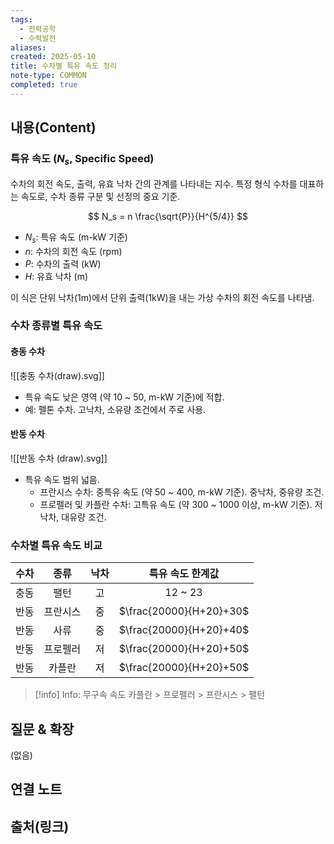 ```yaml
---
tags:
  - 전력공학
  - 수력발전
aliases: 
created: 2025-05-10
title: 수차별 특유 속도 정리
note-type: COMMON
completed: true
---
```


## 내용(Content)
### 특유 속도 ($N_s$, Specific Speed)
수차의 회전 속도, 출력, 유효 낙차 간의 관계를 나타내는 지수. 특정 형식 수차를 대표하는 속도로, 수차 종류 구분 및 선정의 중요 기준.

$$
N_s = n \frac{\sqrt{P}}{H^{5/4}}
$$
- $N_s$: 특유 속도 (m-kW 기준)
- $n$: 수차의 회전 속도 (rpm)
- $P$: 수차의 출력 (kW)
- $H$: 유효 낙차 (m)

이 식은 단위 낙차(1m)에서 단위 출력(1kW)을 내는 가상 수차의 회전 속도를 나타냄.

### 수차 종류별 특유 속도
#### 충동 수차
![[충동 수차(draw).svg]]
- 특유 속도 낮은 영역 (약 10 ~ 50, m-kW 기준)에 적합.
- 예: 펠톤 수차. 고낙차, 소유량 조건에서 주로 사용.

#### 반동 수차
![[반동 수차 (draw).svg]]
- 특유 속도 범위 넓음.
    - 프란시스 수차: 중특유 속도 (약 50 ~ 400, m-kW 기준). 중낙차, 중유량 조건.
    - 프로펠러 및 카플란 수차: 고특유 속도 (약 300 ~ 1000 이상, m-kW 기준). 저낙차, 대유량 조건.


###  수차별 특유 속도 비교

| 수차  |  종류  | 낙차  |        특유 속도 한계값        |
| :-: | :--: | :-: | :---------------------: |
| 충동  |  팰턴  |  고  |         12 ~ 23         |
| 반동  | 프란시스 |  중  | $\frac{20000}{H+20}+30$ |
| 반동  |  사류  |  중  | $\frac{20000}{H+20}+40$ |
| 반동  | 프로펠러 |  저  | $\frac{20000}{H+20}+50$ |
| 반동  | 카플란  |  저  | $\frac{20000}{H+20}+50$ |

>[!info] Info: 무구속 속도
> 카플란 > 프로펠러 > 프란시스 > 팰턴
>
## 질문 & 확장

(없음)

## 연결 노트

## 출처(링크)

